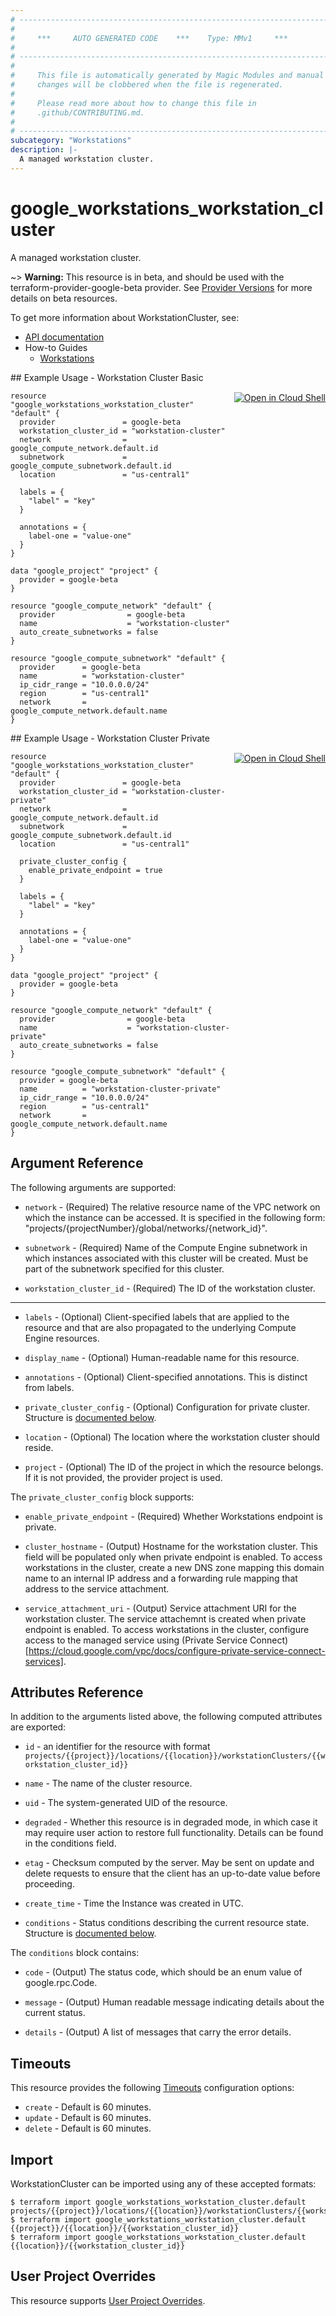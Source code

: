 ```yaml
---
# ----------------------------------------------------------------------------
#
#     ***     AUTO GENERATED CODE    ***    Type: MMv1     ***
#
# ----------------------------------------------------------------------------
#
#     This file is automatically generated by Magic Modules and manual
#     changes will be clobbered when the file is regenerated.
#
#     Please read more about how to change this file in
#     .github/CONTRIBUTING.md.
#
# ----------------------------------------------------------------------------
subcategory: "Workstations"
description: |-
  A managed workstation cluster.
---
```


# google\_workstations\_workstation\_cluster

A managed workstation cluster.

~> **Warning:** This resource is in beta, and should be used with the terraform-provider-google-beta provider.
See [Provider Versions](https://terraform.io/docs/providers/google/guides/provider_versions.html) for more details on beta resources.

To get more information about WorkstationCluster, see:

* [API documentation](https://cloud.google.com/workstations/docs/reference/rest/v1beta/projects.locations.workstationClusters/create)
* How-to Guides
    * [Workstations](https://cloud.google.com/workstations/docs/)

<div class = "oics-button" style="float: right; margin: 0 0 -15px">
  <a href="https://console.cloud.google.com/cloudshell/open?cloudshell_git_repo=https%3A%2F%2Fgithub.com%2Fterraform-google-modules%2Fdocs-examples.git&cloudshell_working_dir=workstation_cluster_basic&cloudshell_image=gcr.io%2Fgraphite-cloud-shell-images%2Fterraform%3Alatest&open_in_editor=main.tf&cloudshell_print=.%2Fmotd&cloudshell_tutorial=.%2Ftutorial.md" target="_blank">
    <img alt="Open in Cloud Shell" src="//gstatic.com/cloudssh/images/open-btn.svg" style="max-height: 44px; margin: 32px auto; max-width: 100%;">
  </a>
</div>
## Example Usage - Workstation Cluster Basic


```hcl
resource "google_workstations_workstation_cluster" "default" {
  provider               = google-beta
  workstation_cluster_id = "workstation-cluster"
  network                = google_compute_network.default.id
  subnetwork             = google_compute_subnetwork.default.id
  location               = "us-central1"
  
  labels = {
    "label" = "key"
  }

  annotations = {
    label-one = "value-one"
  }
}

data "google_project" "project" {
  provider = google-beta
}

resource "google_compute_network" "default" {
  provider                = google-beta
  name                    = "workstation-cluster"
  auto_create_subnetworks = false
}

resource "google_compute_subnetwork" "default" {
  provider      = google-beta
  name          = "workstation-cluster"
  ip_cidr_range = "10.0.0.0/24"
  region        = "us-central1"
  network       = google_compute_network.default.name
}
```
<div class = "oics-button" style="float: right; margin: 0 0 -15px">
  <a href="https://console.cloud.google.com/cloudshell/open?cloudshell_git_repo=https%3A%2F%2Fgithub.com%2Fterraform-google-modules%2Fdocs-examples.git&cloudshell_working_dir=workstation_cluster_private&cloudshell_image=gcr.io%2Fgraphite-cloud-shell-images%2Fterraform%3Alatest&open_in_editor=main.tf&cloudshell_print=.%2Fmotd&cloudshell_tutorial=.%2Ftutorial.md" target="_blank">
    <img alt="Open in Cloud Shell" src="//gstatic.com/cloudssh/images/open-btn.svg" style="max-height: 44px; margin: 32px auto; max-width: 100%;">
  </a>
</div>
## Example Usage - Workstation Cluster Private


```hcl
resource "google_workstations_workstation_cluster" "default" {
  provider               = google-beta
  workstation_cluster_id = "workstation-cluster-private"
  network                = google_compute_network.default.id
  subnetwork             = google_compute_subnetwork.default.id
  location               = "us-central1"

  private_cluster_config {
    enable_private_endpoint = true
  }

  labels = {
    "label" = "key"
  }

  annotations = {
    label-one = "value-one"
  }
}

data "google_project" "project" {
  provider = google-beta
}

resource "google_compute_network" "default" {
  provider                = google-beta
  name                    = "workstation-cluster-private"
  auto_create_subnetworks = false
}

resource "google_compute_subnetwork" "default" {
  provider = google-beta
  name          = "workstation-cluster-private"
  ip_cidr_range = "10.0.0.0/24"
  region        = "us-central1"
  network       = google_compute_network.default.name
}
```

## Argument Reference

The following arguments are supported:


* `network` -
  (Required)
  The relative resource name of the VPC network on which the instance can be accessed.
  It is specified in the following form: "projects/{projectNumber}/global/networks/{network_id}".

* `subnetwork` -
  (Required)
  Name of the Compute Engine subnetwork in which instances associated with this cluster will be created.
  Must be part of the subnetwork specified for this cluster.

* `workstation_cluster_id` -
  (Required)
  The ID of the workstation cluster.


- - -


* `labels` -
  (Optional)
  Client-specified labels that are applied to the resource and that are also propagated to the underlying Compute Engine resources.

* `display_name` -
  (Optional)
  Human-readable name for this resource.

* `annotations` -
  (Optional)
  Client-specified annotations. This is distinct from labels.

* `private_cluster_config` -
  (Optional)
  Configuration for private cluster.
  Structure is [documented below](#nested_private_cluster_config).

* `location` -
  (Optional)
  The location where the workstation cluster should reside.

* `project` - (Optional) The ID of the project in which the resource belongs.
    If it is not provided, the provider project is used.


<a name="nested_private_cluster_config"></a>The `private_cluster_config` block supports:

* `enable_private_endpoint` -
  (Required)
  Whether Workstations endpoint is private.

* `cluster_hostname` -
  (Output)
  Hostname for the workstation cluster.
  This field will be populated only when private endpoint is enabled.
  To access workstations in the cluster, create a new DNS zone mapping this domain name to an internal IP address and a forwarding rule mapping that address to the service attachment.

* `service_attachment_uri` -
  (Output)
  Service attachment URI for the workstation cluster.
  The service attachemnt is created when private endpoint is enabled.
  To access workstations in the cluster, configure access to the managed service using (Private Service Connect)[https://cloud.google.com/vpc/docs/configure-private-service-connect-services].

## Attributes Reference

In addition to the arguments listed above, the following computed attributes are exported:

* `id` - an identifier for the resource with format `projects/{{project}}/locations/{{location}}/workstationClusters/{{workstation_cluster_id}}`

* `name` -
  The name of the cluster resource.

* `uid` -
  The system-generated UID of the resource.

* `degraded` -
  Whether this resource is in degraded mode, in which case it may require user action to restore full functionality.
  Details can be found in the conditions field.

* `etag` -
  Checksum computed by the server.
  May be sent on update and delete requests to ensure that the client has an up-to-date value before proceeding.

* `create_time` -
  Time the Instance was created in UTC.

* `conditions` -
  Status conditions describing the current resource state.
  Structure is [documented below](#nested_conditions).


<a name="nested_conditions"></a>The `conditions` block contains:

* `code` -
  (Output)
  The status code, which should be an enum value of google.rpc.Code.

* `message` -
  (Output)
  Human readable message indicating details about the current status.

* `details` -
  (Output)
  A list of messages that carry the error details.

## Timeouts

This resource provides the following
[Timeouts](https://developer.hashicorp.com/terraform/plugin/sdkv2/resources/retries-and-customizable-timeouts) configuration options:

- `create` - Default is 60 minutes.
- `update` - Default is 60 minutes.
- `delete` - Default is 60 minutes.

## Import


WorkstationCluster can be imported using any of these accepted formats:

```
$ terraform import google_workstations_workstation_cluster.default projects/{{project}}/locations/{{location}}/workstationClusters/{{workstation_cluster_id}}
$ terraform import google_workstations_workstation_cluster.default {{project}}/{{location}}/{{workstation_cluster_id}}
$ terraform import google_workstations_workstation_cluster.default {{location}}/{{workstation_cluster_id}}
```

## User Project Overrides

This resource supports [User Project Overrides](https://registry.terraform.io/providers/hashicorp/google/latest/docs/guides/provider_reference#user_project_override).
